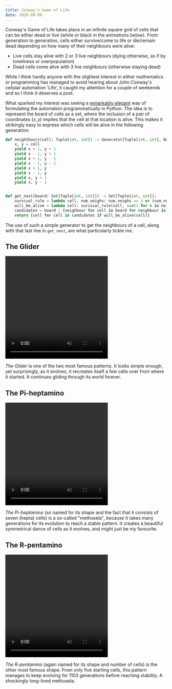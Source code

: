 ```yaml
---
title: Conway's Game of Life
date: 2020-09-08
...
```



Conway's Game of Life takes place in an infinite square grid of cells that can be either dead or live (white or black in the animations below). From generation to generation, cells either survive/come to life or die/remain dead depending on how many of their neighbours were alive:

- Live cells stay alive with 2 or 3 live neighbours (dying otherwise, as if by loneliness or overpopulation) 
- Dead cells come alive with 3 live neighbours (otherwise staying dead)

While I think hardly anyone with the slightest interest in either mathematics or programming has managed to avoid hearing about John Conway's cellular automation 'Life', it caught my attention for a couple of weekends and so I think it deserves a post.

What sparked my interest was seeing a [remarkably elegant](https://youtu.be/o9pEzgHorH0?t=1038) way of formulating the automation programmatically in Python. The idea is to represent the board of cells as a set, where the inclusion of a pair of coordinates $(x, y)$ implies that the cell at that location is alive. This makes it strikingly easy to express which cells will be alive in the following generation:


```python
def neightbours(cell: Tuple[int, int]) -> Generator[Tuple[int, int], None, None]:
    x, y = cell
    yield x + 1, y + 1
    yield x - 1, y + 1
    yield x + 1, y - 1
    yield x - 1, y - 1
    yield x + 1, y
    yield x - 1, y
    yield x, y + 1
    yield x, y - 1


def get_next(board: Set[Tuple[int, int]]) -> Set[Tuple[int, int]]:
    survival_rule = lambda cell, num_neighs: num_neighs == 3 or (num_neighs == 2 and cell in board)
    will_be_alive = lambda cell: survival_rule(cell, sum(1 for n in neighbours(cell) if n in board))
    candidates = board | {neighbour for cell in board for neighbour in neighbours(cell)}
    return {cell for cell in candidates if will_be_alive(cell)}
```
    
The use of such a simple generator to get the neighbours of a cell, along with that last line in `get_next`, are what particularly tickle me.


## The Glider

<video class="videocenter" width="320" height="320" controls>
  <source src="/posts/2020-09-08/glider.mp4" type="video/mp4">
</video>

*The Glider* is one of the two most famous patterns. It looks simple enough, yet surprisingly, as it evolves, it recreates itself a few cells over from where it started. It continues gliding through its world forever.


## The Pi-heptamino

<video class="videocenter" width="320" height="320" controls>
  <source src="/posts/2020-09-08/pi.mp4" type="video/mp4">
</video>

*The Pi-heptamino* (so named for its shape and the fact that it consists of seven (hepta) cells) is a so-called "methusela", because it takes many generations for its evolution to reach a stable pattern. It creates a beautiful symmetrical dance of cells as it evolves, and might just be my favourite.


## The R-pentamino

<video class="videocenter" width="320" height="320" controls>
  <source src="/posts/2020-09-08/r_pent.mp4" type="video/mp4">
</video>

*The R-pentamino* (again named for its shape and number of cells) is the other most famous shape. From only five starting cells, this pattern manages to keep evolving for 1103 generations before reaching stability. A shockingly long-lived methusela.
